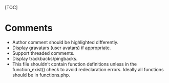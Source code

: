 [TOC]
# Comments

- Author comment should be highlighted differently.
- Display gravatars (user avatars) if appropriate.
- Support threaded comments.
- Display trackbacks/pingbacks.
- This file shouldn’t contain function definitions unless in the function_exist() check to avoid redeclaration errors. Ideally all functions should be in functions.php.